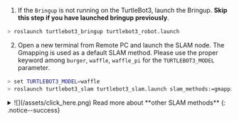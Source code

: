 
1. If the `Bringup` is not running on the TurtleBot3, launch the Bringup. **Skip this step if you have launched bringup previously**.  
  ```bash
> roslaunch turtlebot3_bringup turtlebot3_robot.launch
  ```

2. Open a new terminal from Remote PC and launch the SLAM node. The Gmapping is used as a default SLAM method.
  Please use the proper keyword among `burger`, `waffle`, `waffle_pi` for the `TURTLEBOT3_MODEL` parameter.  
  ```bash
> set TURTLEBOT3_MODEL=waffle
> roslaunch turtlebot3_slam turtlebot3_slam.launch slam_methods:=gmapping
  ```

<details>
<summary id="summary_for_foreins" style="outline: inherit;">
![](/assets/click_here.png) Read more about **other SLAM methods**
{: .notice--success}
</summary>
- **Cartographer** ([ROS WIKI](http://wiki.ros.org/cartographer), [Github](https://github.com/googlecartographer/cartographer))
  1. Install dependent packages on PC using choco.  
  ```bash
  > choco upgrade ros-melodic-cartographer_ros -y
  ```
  2. Launch the Cartographer SLAM node.  
  Please use the proper keyword among `burger`, `waffle`, `waffle_pi` for the `TURTLEBOT3_MODEL` parameter.  
  ```
  > c:\ws\turtlebot3\devel\setup.bat
  > set TURTLEBOT3_MODEL=waffle
  > roslaunch turtlebot3_slam turtlebot3_slam.launch slam_methods:=cartographer
  ```
</details>
